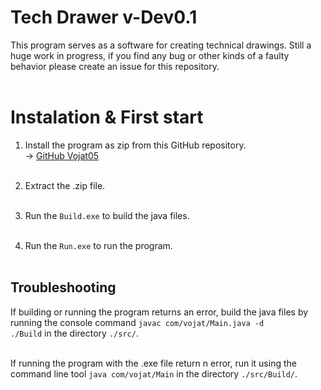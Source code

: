 # Tech Drawer v-Dev0.1
This program serves as a software for creating technical drawings.
Still a huge work in progress, if you find any bug or other kinds of a faulty behavior please create an issue for this repository.<br><br>

# Instalation & First start
1) Install the program as zip from this GitHub repository.<br>
-> <a href="www.github.com/Vojat05/Tech-Drawer">GitHub Vojat05</a><br><br>

2) Extract the .zip file.<br><br>

3) Run the <code>Build.exe</code> to build the java files.<br><br>

4) Run the <code>Run.exe</code> to run the program.<br><br>

## Troubleshooting
If building or running the program returns an error, build the java files by running the console command <code>javac com/vojat/Main.java -d ./Build</code> in the directory <code>./src/</code>.<br><br>

If running the program with the .exe file return n error, run it using the command line tool <code>java com/vojat/Main</code> in the directory <code>./src/Build/</code>.

